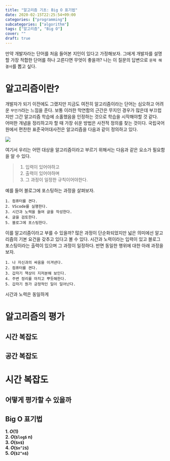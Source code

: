 ```yaml
---
title: "알고리즘 기초: Big O 표기법"
date: 2020-02-15T22:25:54+09:00
categories: ["programming"]
subcategories: ["algorithm"]
tags: ["알고리즘", "Big O"]
cover: ""
draft: true
---
```


만약 개발자라는 단어를 처음 들어본 지인이 있다고 가정해보자. 그에게 개발자를 설명할 가장 적합한 단어를 하나 고른다면 무엇이 좋을까? 나는 이 질문의 답변으로 `문제 해결사`를 뽑고 싶다. 

# 알고리즘이란?
개발자가 되기 이전에도 그랬지만 지금도 여전히 알고리즘이라는 단어는 심오하고 어려운 `무언가`라는 느낌을 준다. 보통 이러한 막연함의 근간은 무지인 경우가 많은데 부끄럽지만 그간 알고리즘 학습에 소홀했음을 인정하는 것으로 학습을 시작해야할 것 같다.   
어떠한 개념을 정리하고자 할 때 가장 쉬운 방법은 사전적 정의를 찾는 것이다. 국립국어원에서 편찬한 표준국어대사전은 알고리즘을 다음과 같이 정의하고 있다.   

![](/images/blog_image/정의.jpg#center75)

여기서 우리는 어떤 대상을 알고리즘이라고 부르기 위해서는 다음과 같은 요소가 필요함을 알 수 있다.

>1. 입력이 있어야하고   
>2. 출력이 있어야하며   
>3. 그 과정이 일정한 규칙이어야한다.
   
예를 들어 블로그에 포스팅하는 과정을 살펴보자.

```
1. 컴퓨터를 켠다.
2. VScode를 실행한다.
3. 시간과 노력을 들여 글을 작성한다.
4. 글을 검토한다.
5. 블로그에 포스팅한다.
```
   
이를 알고리즘이라고 부를 수 있을까? 많은 과정이 단순화되었지만 넓은 의미에선 알고리즘의 기본 요건을 갖추고 있다고 볼 수 있다. 시간과 노력이라는 입력이 있고 블로그 포스팅이라는 출력이 있으며 그 과정이 일정하다. 반면 동일한 행위에 대한 아래 과정을 보자.

```
1. 나 자신과의 싸움을 이겨낸다.
2. 컴퓨터를 켠다.
3. 갑자기 책상이 지저분해 보인다.
4. 주변 정리를 마치고 뿌듯해한다.
5. 갑자기 뭔가 긍정적인 일이 일어난다.
```
시간과 노력은 동일하게 
# 알고리즘의 평가
## 시간 복잡도
## 공간 복잡도

# 시간 복잡도 
## 어떻게 평가할 수 있을까
## Big O 표기법
**1. _O_(1)**   
**2. _O_(`$log$` n)**   
**3. _O_(`$n$`)**   
**4. _O_(`$n^2$`)**   
**5. _O_(`$2^n$`)**